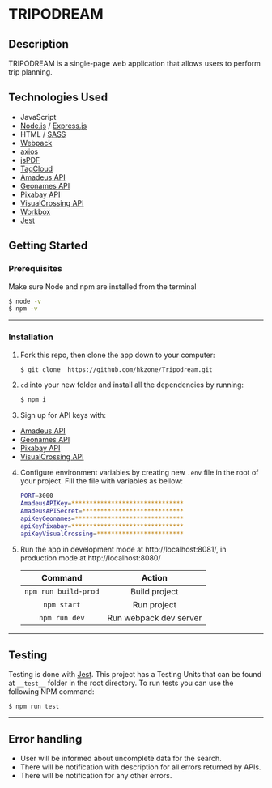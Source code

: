 # TRIPODREAM

## Description

TRIPODREAM is a single-page web application that allows users to perform trip planning.

## Technologies Used

- JavaScript
- [Node.js](https://nodejs.org/) / [Express.js](https://expressjs.com/)
- HTML / [SASS](https://sass-lang.com/)
- [Webpack](https://github.com/webpack/webpack)
- [axios](https://www.npmjs.com/package/axios)
- [jsPDF](https://github.com/parallax/jsPDF)
- [TagCloud](https://github.com/cong-min/TagCloud)
- [Amadeus API](https://developers.amadeus.com/)
- [Geonames API](http://www.geonames.org/export/web-services.html)
- [Pixabay API](https://pixabay.com/api/docs/)
- [VisualCrossing API](https://www.visualcrossing.com/weather-api)
- [Workbox](https://developers.google.com/web/tools/workbox)
- [Jest](https://github.com/facebook/jest)

## Getting Started

### Prerequisites

Make sure Node and npm are installed from the terminal

```bash
$ node -v
$ npm -v
```

---

### Installation

1. Fork this repo, then clone the app down to your computer:

   ```bash
   $ git clone  https://github.com/hkzone/Tripodream.git
   ```

2. `cd` into your new folder and install all the
   dependencies by running:

   ```bash
   $ npm i
   ```

3. Sign up for API keys with:

- [Amadeus API](https://developers.amadeus.com/)
- [Geonames API](http://www.geonames.org/export/web-services.html)
- [Pixabay API](https://pixabay.com/api/docs/)
- [VisualCrossing API](https://www.visualcrossing.com/weather-api)
  <br>

4. Configure environment variables by creating new `.env` file in the root of your project. Fill the file with variables as bellow:

   ```bash
   PORT=3000
   AmadeusAPIKey=*******************************
   AmadeusAPISecret=****************************
   apiKeyGeonames=******************************
   apiKeyPixabay=*******************************
   apiKeyVisualCrossing=************************
   ```

5. Run the app in development mode at http://localhost:8081/, in production mode at http://localhost:8080/

   |       Command        |         Action         |
   | :------------------: | :--------------------: |
   | `npm run build-prod` |     Build project      |
   |     `npm start`      |      Run project       |
   |    `npm run dev`     | Run webpack dev server |

---

## Testing

Testing is done with [Jest](https://github.com/facebook/jest). This project has a Testing Units that can be found at `__test__` folder in the root directory.
To run tests you can use the following NPM command:

```
$ npm run test
```

---

## Error handling

- User will be informed about uncomplete data for the search.
- There will be notification with description for all errors returned by APIs.
- There will be notification for any other errors.
